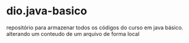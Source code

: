 # dio.java-basico
repositório para armazenar todos os códigos do curso em java básico.
alterando um conteudo de um arquivo de forma local
